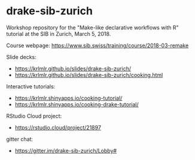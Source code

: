 # drake-sib-zurich

Workshop repository for the "Make-like declarative workflows with R" tutorial at the SIB in Zurich, March 5, 2018.

Course webpage: https://www.sib.swiss/training/course/2018-03-remake

Slide decks:

- https://krlmlr.github.io/slides/drake-sib-zurich/
- https://krlmlr.github.io/slides/drake-sib-zurich/cooking.html

Interactive tutorials:

- https://krlmlr.shinyapps.io/cooking-tutorial/
- https://krlmlr.shinyapps.io/cooking-drake-tutorial/

RStudio Cloud project:

- https://rstudio.cloud/project/21897

gitter chat:

- https://gitter.im/drake-sib-zurich/Lobby#
